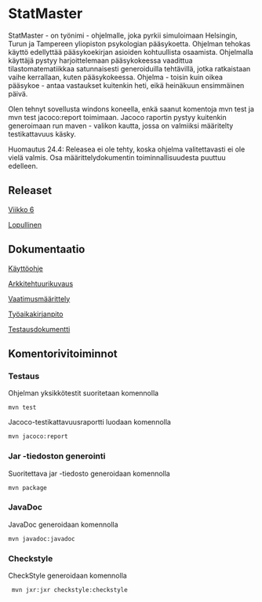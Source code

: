 # StatMaster

StatMaster - on työnimi - ohjelmalle, joka pyrkii simuloimaan Helsingin, Turun ja Tampereen yliopiston psykologian pääsykoetta. Ohjelman tehokas käyttö edellyttää pääsykoekirjan asioiden kohtuullista osaamista. Ohjelmalla käyttäjä pystyy harjoittelemaan pääsykokeessa vaadittua tilastomatematiikkaa satunnaisesti generoiduilla tehtävillä, jotka ratkaistaan vaihe kerrallaan, kuten pääsykokeessa. Ohjelma - toisin kuin oikea pääsykoe - antaa vastaukset kuitenkin heti, eikä heinäkuun ensimmäinen päivä. 

Olen tehnyt sovellusta windons koneella, enkä saanut komentoja mvn test ja mvn test jacoco:report toimimaan. 
Jacoco raportin pystyy kuitenkin generoimaan run maven - valikon kautta, jossa on valmiiksi määritelty testikattavuus käsky. 

Huomautus 24.4: Releasea ei ole tehty, koska ohjelma valitettavasti ei ole vielä valmis. Osa määrittelydokumentin toiminnallisuudesta puuttuu edelleen. 

## Releaset
[Viikko 6](https://github.com/osxosxos/otm-harjoitustyo/releases/tag/viikko5)

[Lopullinen](https://github.com/osxosxos/otm-harjoitustyo/releases/tag/Lopullinen)

## Dokumentaatio

[Käyttöohje](https://github.com/osxosxos/otm-harjoitustyo/blob/master/SovellusDokumentaatio/K%C3%A4ytt%C3%B6ohje.md)

[Arkkitehtuurikuvaus](https://github.com/osxosxos/otm-harjoitustyo/blob/master/SovellusDokumentaatio/Arkkitehtuuri.md)

[Vaatimusmäärittely](https://github.com/osxosxos/otm-harjoitustyo/blob/master/SovellusDokumentaatio/Vaatimusm%C3%A4%C3%A4rittely.md)

[Työaikakirjanpito](https://github.com/osxosxos/otm-harjoitustyo/blob/master/SovellusDokumentaatio/Ty%C3%B6aikakirjanpito.md)

[Testausdokumentti](https://github.com/osxosxos/otm-harjoitustyo/blob/master/SovellusDokumentaatio/Testaus.md)

## Komentorivitoiminnot

### Testaus

Ohjelman yksikkötestit suoritetaan komennolla

```
mvn test
```

Jacoco-testikattavuusraportti luodaan komennolla

```
mvn jacoco:report
```

### Jar -tiedoston generointi

Suoritettava jar -tiedosto generoidaan komennolla

```
mvn package
```

### JavaDoc

JavaDoc generoidaan komennolla

```
mvn javadoc:javadoc
```

### Checkstyle

CheckStyle generoidaan komennolla

```
 mvn jxr:jxr checkstyle:checkstyle
```
